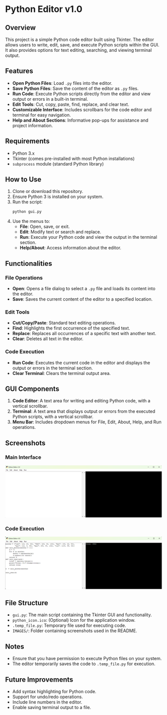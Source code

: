 # Python Editor v1.0

## Overview
This project is a simple Python code editor built using Tkinter. The editor allows users to write, edit, save, and execute Python scripts within the GUI. It also provides options for text editing, searching, and viewing terminal output.

## Features
- **Open Python Files**: Load `.py` files into the editor.
- **Save Python Files**: Save the content of the editor as `.py` files.
- **Run Code**: Execute Python scripts directly from the editor and view output or errors in a built-in terminal.
- **Edit Tools**: Cut, copy, paste, find, replace, and clear text.
- **Customizable Interface**: Includes scrollbars for the code editor and terminal for easy navigation.
- **Help and About Sections**: Informative pop-ups for assistance and project information.

## Requirements
- Python 3.x
- Tkinter (comes pre-installed with most Python installations)
- `subprocess` module (standard Python library)

## How to Use
1. Clone or download this repository.
2. Ensure Python 3 is installed on your system.
3. Run the script:
   ```bash
   python gui.py
   ```
4. Use the menus to:
   - **File**: Open, save, or exit.
   - **Edit**: Modify text or search and replace.
   - **Run**: Execute your Python code and view the output in the terminal section.
   - **Help/About**: Access information about the editor.

## Functionalities
### File Operations
- **Open**: Opens a file dialog to select a `.py` file and loads its content into the editor.
- **Save**: Saves the current content of the editor to a specified location.

### Edit Tools
- **Cut/Copy/Paste**: Standard text editing operations.
- **Find**: Highlights the first occurrence of the specified text.
- **Replace**: Replaces all occurrences of a specific text with another text.
- **Clear**: Deletes all text in the editor.

### Code Execution
- **Run Code**: Executes the current code in the editor and displays the output or errors in the terminal section.
- **Clear Terminal**: Clears the terminal output area.

## GUI Components
1. **Code Editor**: A text area for writing and editing Python code, with a vertical scrollbar.
2. **Terminal**: A text area that displays output or errors from the executed Python scripts, with a vertical scrollbar.
3. **Menu Bar**: Includes dropdown menus for File, Edit, About, Help, and Run operations.

## Screenshots
### Main Interface
![Main Interface](IMAGES/MainInterface.png)

### Code Execution
![Code Execution](IMAGES/CodeExecution.png)

## File Structure
- `gui.py`: The main script containing the Tkinter GUI and functionality.
- `python_icon.ico`: (Optional) Icon for the application window.
- `.temp_file.py`: Temporary file used for executing code.
- `IMAGES/`: Folder containing screenshots used in the README.

## Notes
- Ensure that you have permission to execute Python files on your system.
- The editor temporarily saves the code to `.temp_file.py` for execution.

## Future Improvements
- Add syntax highlighting for Python code.
- Support for undo/redo operations.
- Include line numbers in the editor.
- Enable saving terminal output to a file.